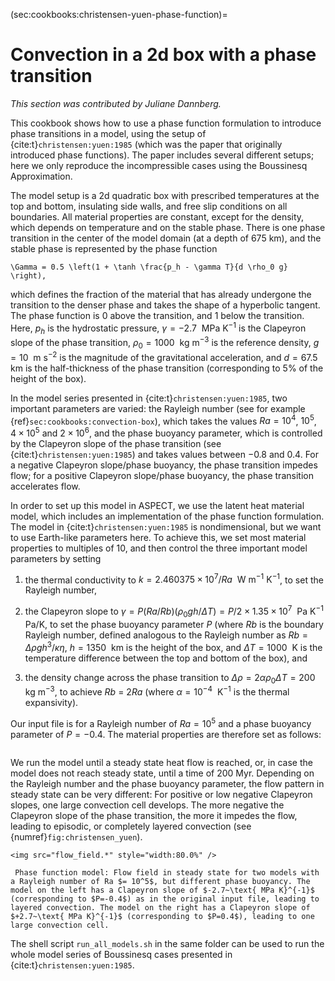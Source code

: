(sec:cookbooks:christensen-yuen-phase-function)=
# Convection in a 2d box with a phase transition

*This section was contributed by Juliane Dannberg.*

This cookbook shows how to use a phase function formulation to introduce phase
transitions in a model, using the setup of {cite:t}`christensen:yuen:1985` (which
was the paper that originally introduced phase functions). The paper includes
several different setups; here we only reproduce the incompressible cases
using the Boussinesq Approximation.

The model setup is a 2d quadratic box with prescribed temperatures at the top
and bottom, insulating side walls, and free slip conditions on all boundaries.
All material properties are constant, except for the density, which depends on
temperature and on the stable phase. There is one phase transition in the
center of the model domain (at a depth of 675 km), and the stable phase is
represented by the phase function
```{math}
\Gamma = 0.5 \left(1 + \tanh \frac{p_h - \gamma T}{d \rho_0 g} \right),
```
which defines the fraction of the material that has already undergone the
transition to the denser phase and takes the shape of a hyperbolic tangent.
The phase function is 0 above the transition, and 1 below the transition.
Here, $p_h$ is the hydrostatic pressure,
$\gamma = -2.7~\text{ MPa K}^{-1}$ is the Clapeyron slope of the
phase transition, $\rho_0 = 1000~\text{ kg m}^{-3}$ is the reference
density, $g = 10~\text{ m s}^{-2}$ is the magnitude of the
gravitational acceleration, and $d = 67.5~\text{ km}$ is the half-thickness of
the phase transition (corresponding to 5% of the height of the box).

In the model series presented in {cite:t}`christensen:yuen:1985`, two important
parameters are varied: the Rayleigh number (see for example
{ref}`sec:cookbooks:convection-box`), which takes the values
$Ra = 10^4$, $10^5$, $4 \times 10^5$ and $2 \times 10^6$, and the phase
buoyancy parameter, which is controlled by the Clapeyron slope of the phase
transition (see {cite:t}`christensen:yuen:1985`) and takes values between $-0.8$
and $0.4$. For a negative Clapeyron slope/phase buoyancy, the phase transition
impedes flow; for a positive Clapeyron slope/phase buoyancy, the phase
transition accelerates flow.

In order to set up this model in ASPECT, we use the latent heat material model,
which includes an implementation of the phase function formulation. The model
in {cite:t}`christensen:yuen:1985` is nondimensional, but we want to use
Earth-like parameters here. To achieve this, we set most material properties
to multiples of 10, and then control the three important model parameters by
setting

1.  the thermal conductivity to
    $k = 2.460375 \times 10^7 / Ra~\text{ W m}^{-1}\text{ K}^{-1}$, to set
    the Rayleigh number,

2.  the Clapeyron slope to
    $\gamma = P (Ra/Rb) (\rho_0 g h/\Delta T) = P/2 \times 1.35 \times 10^7~\text{ Pa K}^{-1}$
    Pa/K, to set the phase buoyancy parameter $P$ (where $Rb$ is the boundary
    Rayleigh number, defined analogous to the Rayleigh number as
    $Rb = \Delta \rho g h^3 / \kappa \eta$, $h=1350~\text{ km}$ is the height of
    the box, and $\Delta T = 1000~\text{ K}$ is the temperature difference
    between the top and bottom of the box), and

3.  the density change across the phase transition to
    $\Delta \rho = 2 \alpha \rho_0 \Delta T = 200~\text{ kg m}^{-3}$,
    to achieve $Rb$ = 2$Ra$ (where $\alpha = 10^{-4}~\text{ K}^{-1}$ is the
    thermal expansivity).

Our input file is for a Rayleigh number of $Ra = 10^5$ and a phase buoyancy
parameter of $P=-0.4$. The material properties are therefore set as follows:

```{literalinclude} material.part.prm
```

We run the model until a steady state heat flow is reached, or, in case the
model does not reach steady state, until a time of 200 Myr. Depending on the
Rayleigh number and the phase buoyancy parameter, the flow pattern in steady
state can be very different: For positive or low negative Clapeyron slopes,
one large convection cell develops. The more negative the Clapeyron slope of
the phase transition, the more it impedes the flow, leading to episodic, or
completely layered convection (see {numref}`fig:christensen_yuen`).

```{figure-md} fig:christensen_yuen
<img src="flow_field.*" style="width:80.0%" />

 Phase function model: Flow field in steady state for two models with a Rayleigh number of Ra $= 10^5$, but different phase buoyancy. The model on the left has a Clapeyron slope of $-2.7~\text{ MPa K}^{-1}$ (corresponding to $P=-0.4$) as in the original input file, leading to layered convection. The model on the right has a Clapeyron slope of $+2.7~\text{ MPa K}^{-1}$ (corresponding to $P=0.4$), leading to one large convection cell.
```

The shell script `run_all_models.sh` in the same folder can be used to run the
whole model series of Boussinesq cases presented in {cite:t}`christensen:yuen:1985`.
